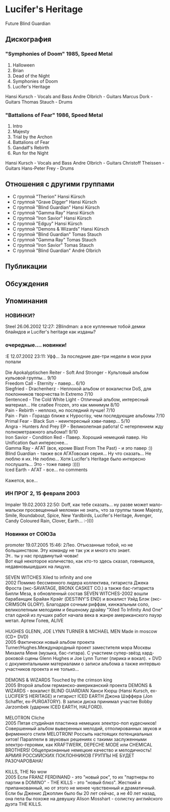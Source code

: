 # Lucifer's Heritage

Future Blind Guardian

## Дискография

### "Symphonies of Doom" 1985, Speed Metal

1. Halloween
2. Brian
3. Dead of the Night
4. Symphonies of Doom
5. Lucifer's Heritage


Hansi Kursch - Vocals and Bass
Andre Olbrich - Guitars
Marcus Dork - Guitars
Thomas Stauch - Drums


### "Battalions of Fear" 1986, Speed Metal

1. Intro
2. Majesty
3. Trial by the Archon
4. Battalions of Fear
5. Gandalf's Rebirth
6. Run for the Night


Hansi Kursch - Vocals and Bass
Andre Olbrich - Guitars
Christoff Theissen - Guitars
Hans-Peter Frey - Drums



## Отношения с другими группами

* C группой "Therion" Hansi K&uuml;rsch
* C группой "Grave Digger" Hansi K&uuml;rsch
* C группой "Blind Guardian" Hansi K&uuml;rsch
* C группой "Gamma Ray" Hansi K&uuml;rsch
* C группой "Iron Savior" Hansi K&uuml;rsch
* C группой "Edguy" Hansi K&uuml;rsch
* C группой "Demons & Wizards" Hansi K&uuml;rsch
* C группой "Blind Guardian" Tomas Stauch
* C группой "Gamma Ray" Tomas Stauch
* C группой "Iron Savior" Tomas Stauch
* C группой "Blind Guardian" Andr&eacute; Olbrich

## Публикации


## Обсуждения


## Упоминания

### НОВИНКИ?

Steel 26.06.2002 12:27:
2Blindman: а все купленные тобой демки блайндов и Lucifer's heritage как изданы? 

### очередные.... новинки!

:E 12.07.2002 23:11:
Уфф... За последние две-три недели в мои руки попали<BR><BR>Die Apokalyptischen Reiter - Soft And Stronger - Культовый альбом кульовой группы... 9/10<BR>Freedom Call - Eternity - павер... 6/10<BR>Siegfried - Drachenherz - Неплохой альбом от вокалистки DoS, для поклонников творчества In Extremo 7/10<BR>Sentenced - The Cold White Light - Отличный альбом, интересный материал... Не слабее Frozen, это как минимум 8/10<BR>Pain - Rebirth - неплохо, но последний лучше! 7/10<BR>Pain - Pain - Гораздо ближе к Hypocrisy, чем последующие альбомы 7/10<BR>Primal Fear - Black Sun - неинтересный хэви-павер... 5/10 <BR>Angra - Hunters And Prey EP - Великолепная работа! С нетерпением жду полнометражного альбома!! 9/10<BR>Iron Savior - Condition Red - Павер. Хороший немецкий павер. Ho Unification был интереснее...<BR>Gamma Ray - АГАТ (все, кроме Blast From The Past) - и это павер :))<BR>Blind Guardian - также вся АГАТовская серия... Ну что сказать... Не люблю я их. Не люблю... Хотя Lucifer's Heritage было интересно послушать... Это - тоже павер :)))) <BR>Iced Earth - АГАТ - все... no comments<BR><BR>Кажется, все...

### ИН ПРОГ 2, 15 февраля 2003

Impaler 19.02.2003 22:50:
Doff, как тебе сказать... ну разве может мало-мальски просвещенный меломан не знать, что за группы такие Majesty, Smile, Roundabout, Spice, New Yardbirds, Lucifer's Heritage, Avenger, Candy Coloured Rain, Clover, Earth... :-))))

### Новинки от СОЮЗа

promoter 19.07.2005 15:46:
2Лео. Отъюзанные тобой, но не большинством. Эту команду не так уж и много кто знает.<BR>Эт.. ты у нас продвинутый чювак!<BR>Вот ещё некоторое количество, как кто-то здесь сказал, говняшков, недавновышедших на лицухе.<BR><BR>SEVEN WITCHES Xiled to infinity and one <BR>2002  Помимо бессменного лидера коллектива, гитариста Джека Фроста (экс-SAVATAGE, BRONX CASKET CO.) а также бас-гитариста Билли Меза, в обновленный состав SEVEN WITCHES-2002 вошли барабанщик Брайан Крэйг (DESTINY'S END) и вокалист Уэйд Блэк (экс-CRIMSON GLORY). Благодаря сочным риффам, кинжальным соло, великолепным мелодиям и бешеному драйву "Xiled To Infinity And One" стал одной из лучших работ начала века в жанре американского пауэр метал. Артем Голев, ALIVE<BR><BR>HUGHES GLENN, JOE LYNN  TURNER & MICHAEL MEN Made in moscow (CD+ DVD)<BR>2005  Фактически новый альбом проекта Turner/Hughes.Международный проект заместителя мэра Москвы Михаила Меня (музыка, бас-гитара). С участием супер-звёзд хард-роковой сцены Glenn Hughes и Joe Lynn Turner (лирика и вокал). + DVD с документальными материалами о записи альбома а также интервью участников проекта и не только...<BR><BR>DEMONS & WIZARDS Touched by the crimson king<BR>2005  Второй альбом германско-американский проекта DEMONS & WIZARDS - вокалист BLIND GUARDIAN Ханси Кюрш (Hansi Kursch, ex-LUCIFER'S HERITAGE) и гитарист ICED EARTH Джона Шэффера (Jon Schaffer, ex-PURGATORY). В записи диска принимал участие Bobby Jarzombek (ударник ICED EARTH, HALFORD).<BR><BR>MELOTRON Cliche<BR>2005  Пятая студийная пластинка немецких электро-поп кудесников! Совершенный альбом выверенных мелодий, отполированных звуков и фирменного стиля MELOTRON! Россыпь настоящих потенциальных хитов! Параллели в звуковых решениях с такими заслуженными электро-героями, как KRAFTWERK, DEPECHE MODE или CHEMICAL BROTHERS! Общепризнанные немецкие качество и мелодичность! АРМИЯ РОССИЙСКИХ ПОКЛОННИКОВ ГРУППЫ НЕ БУДЕТ РАЗОЧАРОВАНА!<BR><BR>KILLS, THE  No wow<BR>2005  Если FRANZ FERDINAND - это "новый рок", то их "партнеры по партии в DOMINO" - THE KILLS - это "новый блюз". Жесткий и припанкованный, но от этого не менее чувственный и драматичный. Если бы Дженис Джоплин было бы 20 лет сейчас, а не 40 лет назад, она пела бы похоже на девушку Alison Mosshart - солистку английского дуэта THE KILLS. <BR><BR><BR>

